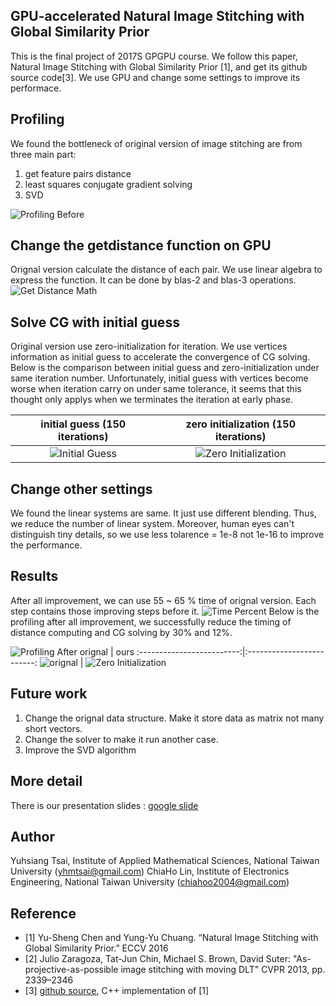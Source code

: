 ## GPU-accelerated Natural Image Stitching with Global Similarity Prior
This is the final project of 2017S GPGPU course. We follow this paper, Natural Image Stitching with Global Similarity Prior [1], and get its github source code[3]. We use GPU and change some settings to improve its performace.

## Profiling
We found the bottleneck of original version of image stitching are from three main part:
1. get feature pairs distance
2. least squares conjugate gradient solving
3. SVD

![Profiling Before](images/profiling-before.png)
## Change the getdistance function on GPU
Orignal version calculate the distance of each pair. We use linear algebra to express the function. It can be done by blas-2 and blas-3 operations.
![Get Distance Math](images/get_distance_math.png)
## Solve CG with initial guess
Original version use zero-initialization for iteration. We use vertices information as initial guess to accelerate the convergence of CG solving.
Below is the comparison between initial guess and zero-initialization under same iteration number.
Unfortunately, initial guess with vertices become worse when iteration carry on under same tolerance, it seems that this thought only applys when we terminates the iteration at early phase.

initial guess (150 iterations) |  zero initialization (150 iterations)
:-------------------------:|:-------------------------:
![Initial Guess](images/initial_guess.png) | ![Zero Initialization](images/zero_initialization.png)

## Change other settings
We found the linear systems are same. It just use different blending. Thus, we reduce the number of linear system. Moreover, human eyes can't distinguish tiny details, so we use less tolarence = 1e-8 not 1e-16 to improve the performance.
## Results
After all improvement, we can use 55 ~ 65 % time of orignal version.
Each step contains those improving steps before it.
![Time Percent](images/time_percent.png)
Below is the profiling after all improvement, we successfully reduce the timing of distance computing and CG solving by 30% and 12%.

![Profiling After](images/profiling-after.png)
orignal | ours
:-------------------------:|:-------------------------:
![orignal](images/SPHP-bridge-original.png) | ![Zero Initialization](images/SPHP-bridge-ours.png)


## Future work
1. Change the orignal data structure. Make it store data as matrix not many short vectors.
2. Change the solver to make it run another case.
3. Improve the SVD algorithm

## More detail
There is our presentation slides : [google slide](https://goo.gl/pu3Eih)

## Author
Yuhsiang Tsai, Institute of Applied Mathematical Sciences, National Taiwan University (yhmtsai@gmail.com)
ChiaHo Lin, Institute of Electronics Engineering, National Taiwan University (chiahoo2004@gmail.com)

## Reference
- [1] Yu-Sheng Chen and Yung-Yu Chuang. “Natural Image Stitching with Global Similarity Prior.” ECCV 2016
- [2]  Julio Zaragoza, Tat-Jun Chin, Michael S. Brown, David Suter: "As-projective-as-possible image stitching with moving DLT" CVPR 2013, pp. 2339–2346 
- [3] [github source](https://github.com/nothinglo/NISwGSP), C++ implementation of [1]
